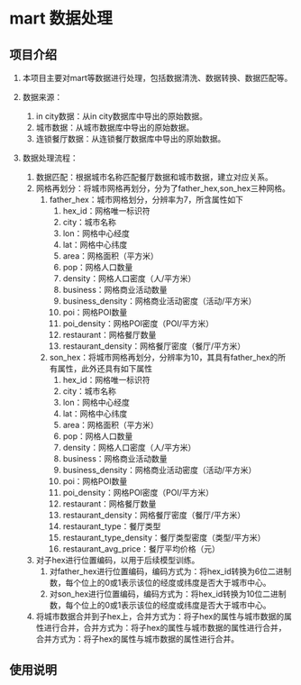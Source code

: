 # mart 数据处理
## 项目介绍
 1. 本项目主要对mart等数据进行处理，包括数据清洗、数据转换、数据匹配等。
 2. 数据来源：
    1. in city数据：从in city数据库中导出的原始数据。
    2. 城市数据：从城市数据库中导出的原始数据。
    3. 连锁餐厅数据：从连锁餐厅数据库中导出的原始数据。

 3. 数据处理流程：
    1. 数据匹配：根据城市名称匹配餐厅数据和城市数据，建立对应关系。
    2. 网格再划分：将城市网格再划分，分为了father_hex,son_hex三种网格。
        1. father_hex：城市网格划分，分辨率为7，所含属性如下
            1. hex_id：网格唯一标识符
            2. city：城市名称
            3. lon：网格中心经度
            4. lat：网格中心纬度
            5. area：网格面积（平方米）
            6. pop：网格人口数量
            7. density：网格人口密度（人/平方米）
            8. business：网格商业活动数量
            9. business_density：网格商业活动密度（活动/平方米）
            10. poi：网格POI数量
            11. poi_density：网格POI密度（POI/平方米）
            12. restaurant：网格餐厅数量
            13. restaurant_density：网格餐厅密度（餐厅/平方米）
        2. son_hex：将城市网格再划分，分辨率为10，其具有father_hex的所有属性，此外还具有如下属性
            1. hex_id：网格唯一标识符
            2. city：城市名称
            3. lon：网格中心经度
            4. lat：网格中心纬度
            5. area：网格面积（平方米）
            6. pop：网格人口数量
            7. density：网格人口密度（人/平方米）
            8. business：网格商业活动数量
            9. business_density：网格商业活动密度（活动/平方米）
            10. poi：网格POI数量
            11. poi_density：网格POI密度（POI/平方米）
            12. restaurant：网格餐厅数量
            13. restaurant_density：网格餐厅密度（餐厅/平方米）
            14. restaurant_type：餐厅类型
            15. restaurant_type_density：餐厅类型密度（类型/平方米）
            16. restaurant_avg_price：餐厅平均价格（元）
    3. 对子hex进行位置编码，以用于后续模型训练。
        1. 对father_hex进行位置编码，编码方式为：将hex_id转换为6位二进制数，每个位上的0或1表示该位的经度或纬度是否大于城市中心。
        2. 对son_hex进行位置编码，编码方式为：将hex_id转换为10位二进制数，每个位上的0或1表示该位的经度或纬度是否大于城市中心。
    3. 将城市数据合并到子hex上，合并方式为：将子hex的属性与城市数据的属性进行合并，合并方式为：将子hex的属性与城市数据的属性进行合并，合并方式为：将子hex的属性与城市数据的属性进行合并。


## 使用说明


